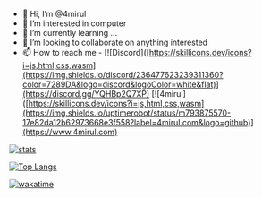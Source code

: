 - 👋 Hi, I’m @4mirul
- 👀 I’m interested in computer
- 🌱 I’m currently learning ...
- 💞️ I’m looking to collaborate on anything interested
- 📫 How to reach me - [![Discord]([https://skillicons.dev/icons?i=js,html,css,wasm](https://img.shields.io/discord/236477623239311360?color=7289DA&logo=discord&logoColor=white&flat)](https://discord.gg/YQHBp2Q7XP)
[![4mirul]([https://skillicons.dev/icons?i=js,html,css,wasm](https://img.shields.io/uptimerobot/status/m793875570-17e82da12b62973668e3f558?label=4mirul.com&logo=github)](https://www.4mirul.com)

<!---
4mirul/4mirul is a ✨ special ✨ repository because its `README.md` (this file) appears on your GitHub profile.
You can click the Preview link to take a look at your changes.
--->

[![stats](https://github-readme-stats.vercel.app/api?username=4mirul&show_icons=true&include_all_commits=true&title_color=fff&icon_color=bc7af5&text_color=9f9f9f&bg_color=151515&border_color=00000000)](https://github.com/anuraghazra/github-readme-stats)

[![Top Langs](https://github-readme-stats.vercel.app/api/top-langs/?username=4mirul&langs_count=10&layout=compact&title_color=fff&icon_color=bc7af5&text_color=9f9f9f&bg_color=151515&border_color=00000000&exclude_repo=github-readme-stats)](https://github.com/anuraghazra/github-readme-stats)

[![wakatime](https://github-readme-stats.vercel.app/api/wakatime?username=4mirul&layout=compact&title_color=fff&icon_color=bc7af5&text_color=9f9f9f&bg_color=151515&border_color=00000000)](https://wakatime.com/@4mirul)

<!-- https://github.com/anuraghazra/github-readme-stats -->
